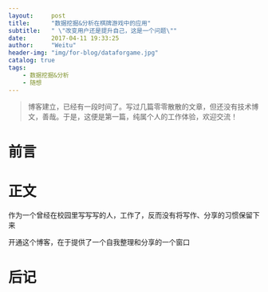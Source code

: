 ```yaml
---
layout:     post
title:      "数据挖掘&分析在棋牌游戏中的应用"
subtitle:   " \"改变用户还是提升自己，这是一个问题\""
date:       2017-04-11 19:33:25
author:     "Weitu"
header-img: "img/for-blog/dataforgame.jpg"
catalog: true
tags:
    - 数据挖掘&分析
    - 随想
---
```


> 博客建立，已经有一段时间了。写过几篇零零散散的文章，但还没有技术博文，善哉。于是，这便是第一篇，纯属个人的工作体验，欢迎交流！


# 前言



# 正文

作为一个曾经在校园里写写写的人，工作了，反而没有将写作、分享的习惯保留下来

开通这个博客，在于提供了一个自我整理和分享的一个窗口

# 后记

